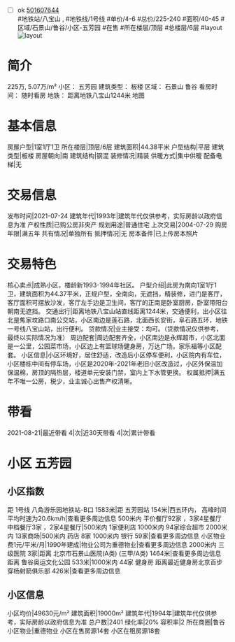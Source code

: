 - [ ] ok [501607644](https://bj.5i5j.com/ershoufang/501607644.html)  
 #地铁站/八宝山 ,  #地铁线/1号线
#单价/4-6 #总价/225-240 #面积/40-45   #区域/石景山/鲁谷/小区-五芳园 #在售 #所在楼层/顶层 #总楼层/6层 #layout 
![layout](http://image2a.5i5j.com/bdir/layout/adfebf6ef6d44dc6a9c6bb45878b1302.jpg_P5.jpg) 
# 简介 
 225万,  5.07万/m² 
小区： 五芳园
建筑类型： 板楼
区域： 石景山 鲁谷
看房时间： 随时看房
地铁： 距离地铁八宝山1244米 地图
# 基本信息 
 房屋户型|1室1厅1卫
所在楼层|顶层/6层
建筑面积|44.38平米
户型结构|平层
建筑类型|板楼
房屋朝向|南
建筑结构|钢混
装修情况|精装
供暖方式|集中供暖
配备电梯|无
# 交易信息 
 发布时间|2021-07-24
建筑年代|1993年|建筑年代仅供参考，实际房龄以政府信息为准
产权性质|已购公房非央产
规划用途|普通住宅
上次交易|2004-07-29
购房年限|满五年
共有情况|单独所有
抵押情况|无
房本备件|已上传房本照片
# 交易特色 
 核心卖点|成熟小区，楼龄新1993-1994年社区。
户型介绍|此房为南向1室1厅1卫，建筑面积为44.37平米，正规户型，全南向，无遮挡，精装修，进门是客厅，客厅面积可摆放沙发，客厅左手边是卫生间，客厅的正南是卧室厨房，卧室带阳台朝南无遮挡。
交通出行|距离地铁八宝山站直线距离1244米，交通便利，出小区往北是焦家坟路口南公交站，小区南边是莲石路，北面西长安街，阜石路五环，地铁一号线八宝山站，出行便利。
贷款情况|业主接受：均可。（贷款情况仅供参考，最终以实际情况为准）
周边配套|周边配套齐全，小区南边是永辉超市，小区北面是一公里，公园菜市场，小区边上有篮球场健身房，万达广场，家乐福等小区配套。
小区信息|小区环境好，居住舒适，改造后小区停车便利，小区院内有车位，小区楼栋中间有停车场，小区是2020年-2021年老旧小区改造过，小区外保温加保温棉，房顶的隔热层，楼道单元安装门禁，室内上下水管更换。
权属抵押|满五年不唯一公房，税少，业主诚心出售产权清晰。
# 带看 
 2021-08-21|最近带看	 4|次|近30天带看	 4|次|累计带看
# 小区 五芳园
## 小区指数 
 距 1号线 八角游乐园地铁站-B口 1583米|距 五芳园站 154米|西五环内， 高峰时间平均时速为20.6km/h|查看更多周边信息
500米内 平价餐厅92家 ，3家4星餐厅
中档餐厅3家 ，2家4星餐厅|500米内 1家便利店
1000米内 94家综合超市
2000米内 13家商场|500米内 药店 8家
1000米内 银行 59家|查看更多周边信息
小区物业费1元/平米/月|1990年建成|物业公司为重德物业|查看更多周边信息
2000米内 三级医院 3家|距离 北京市石景山医院(A类) (三甲/A类) 1464米|查看更多周边信息
距离 鲁谷奥运文化公园 533米|1000米内 44家 健身房
距离最近健身房北京百步穿杨射箭俱乐部 426米|查看更多周边信息
## 小区信息 
 小区均价|49630元/m²
建筑面积|19000m²
建筑年代|1994年|建筑年代仅供参考，实际房龄以政府信息为准
总户数|2401
绿化率|20%
容积率|2
所在商圈|鲁谷
小区物业|重德物业
小区在售房源14套
小区在租房源18套
